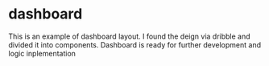 # dashboard
This is an example of dashboard layout. I found the deign via dribble and divided it into components. Dashboard is ready for further development and logic inplementation 
